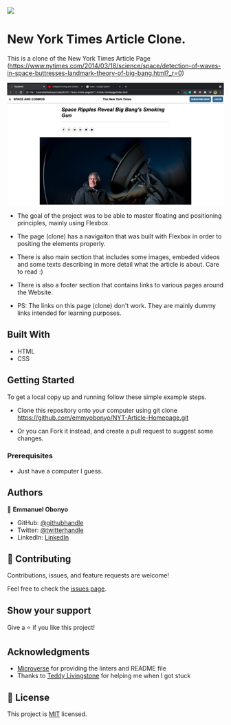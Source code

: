 ![](https://img.shields.io/badge/Microverse-blueviolet)

# New York Times Article Clone.

This is a clone of the New York Times Article Page (https://www.nytimes.com/2014/03/18/science/space/detection-of-waves-in-space-buttresses-landmark-theory-of-big-bang.html?_r=0)

![screenshot](./img/ss.png)

- The goal of the project was to be able to master floating and positioning principles, mainly using Flexbox.

- The page (clone) has a navigaiton that was built with Flexbox in order to positing the elements properly.

- There is also main section that includes some images, embeded videos and some texts describing in more detail what the article is about. Care to read :)

- There is also a footer section that contains links to various pages around the Website.

- PS: The links on this page (clone) don't work. They are mainly dummy links intended for learning purposes.



## Built With

- HTML
- CSS


## Getting Started

To get a local copy up and running follow these simple example steps.

- Clone this repository onto your computer using git clone https://github.com/emmyobonyo/NYT-Article-Homepage.git

- Or you can Fork it instead, and create a pull request to suggest some changes.

### Prerequisites

- Just have a computer I guess.

## Authors

👤 **Emmanuel Obonyo**

- GitHub: [@githubhandle](https://github.com/emmyobonyo)
- Twitter: [@twitterhandle](https://twitter.com/emmyobonyo)
- LinkedIn: [LinkedIn](https://www.linkedin.com/in/emmanuel-obonyo-3728a2200/)


## 🤝 Contributing

Contributions, issues, and feature requests are welcome!

Feel free to check the [issues page](https://github.com/emmyobonyo/NYT-Article-Homepage/issues).

## Show your support

Give a ⭐️ if you like this project!

## Acknowledgments

- [Microverse](https://www.microverse.org) for providing the linters and README file
- Thanks to [Teddy Livingstone](https://github.com/TedLivist) for helping me when I got stuck

## 📝 License

This project is [MIT](lic.url) licensed.

